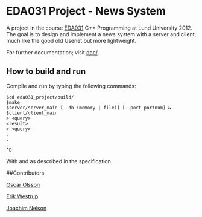 # EDA031 Project - News System
A project in the course [EDA031](http://cs.lth.se/eda031) C++ Programming at Lund University 2012. The goal is to design and implement a news system with a server and client; much like the good old Usenet but more lightweight. 

For further documentation; visit [doc/](https://github.com/erikw/eda031_project/tree/master/doc).

## How to build and run
Compile and run by typing the following commands:

	$cd eda031_project/build/
	$make
	$server/server_main [--db (memory | file)] [--port portnum] &
	$client/client_main
	> <query>
	<result>
	> <query>
	.
	.
	.
	^D

With <query> and <result> as described in the specification.

##Contributors

[Oscar Olsson](https://github.com/DrunkenInfant)

[Erik Westrup](https://github.com/erikw)

[Joachim Nelson](https://github.com/pimpimmi)
